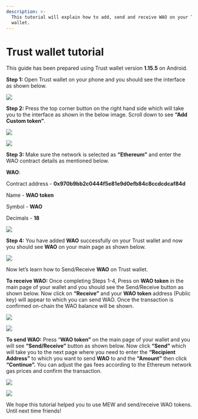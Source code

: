 ```yaml
---
description: >-
  This tutorial will explain how to add, send and receive WAO on your Trust
  wallet.
---
```


# Trust wallet tutorial

This guide has been prepared using Trust wallet version **1.15.5** on Android. 

**Step 1:** Open Trust wallet on your phone and you should see the interface as shown below. 

![](../.gitbook/assets/0.jpeg)

**Step 2:** Press the top corner button on the right hand side which will take you to the interface as shown in the below image. Scroll down to see **“Add Custom token”**.

![](../.gitbook/assets/2-1.jpg)

![](../.gitbook/assets/2-2.jpg)

**Step 3:** Make sure the network is selected as **“Ethereum”** and enter the WAO contract details as mentioned below.

**WAO**:

Contract address - **0x970b9bb2c0444f5e81e9d0efb84c8ccdcdcaf84d**

Name - **WAO token**

Symbol - **WAO**

Decimals - **18**

![](../.gitbook/assets/3%20%281%29.jpeg)

**Step 4:** You have added **WAO** successfully on your Trust wallet and now you should see **WAO** on your main page as shown below.

![](../.gitbook/assets/4-1.jpg)

Now let’s learn how to Send/Receive **WAO** on Trust wallet.

**To receive WAO:** Once completing Steps 1-4, Press on **WAO token** in the main page of your wallet and you should see the Send/Receive button as shown below. Now click on **“Receive”** and your **WAO token** address \(Public key\) will appear to which you can send WAO. Once the transaction is confirmed on-chain the WAO balance will be shown.

![](../.gitbook/assets/5-1.jpg)

![](../.gitbook/assets/5-2.jpg)

**To send WAO:** Press “**WAO token”** on the main page of your wallet and you will see **“Send/Receive”** button as shown below. Now click **“Send”** which will take you to the next page where you need to enter the **“Recipient Address”** to which you want to send **WAO** to and the **“Amount”** then click **“Continue”.** You can adjust the gas fees according to the Ethereum network gas prices and confirm the transaction.

![](../.gitbook/assets/6-1.jpg)

![](../.gitbook/assets/6-2.jpg)

We hope this tutorial helped you to use MEW and send/receive WAO tokens. Until next time friends!

